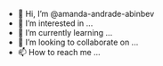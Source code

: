 - 👋 Hi, I’m @amanda-andrade-abinbev
- 👀 I’m interested in ...
- 🌱 I’m currently learning ...
- 💞️ I’m looking to collaborate on ...
- 📫 How to reach me ...

<!---
amanda-andrade-abinbev/amanda-andrade-abinbev is a ✨ special ✨ repository because its `README.md` (this file) appears on your GitHub profile.
You can click the Preview link to take a look at your changes.
--->
